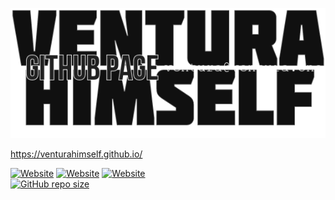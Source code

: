 ![](https://raw.githubusercontent.com/venturahimself/venturahimself.github.io/main/venturahimself.github.logo.png)

https://venturahimself.github.io/

[![Website](https://img.shields.io/website?label=ventura.one&style=for-the-badge&url=https%3A%2F%2Fventura.one)](https://ventura.one/)
[![Website](https://img.shields.io/website?label=ventura.120v.ac&style=for-the-badge&url=https%3A%2F%2Fventura.120v.ac)](https://ventura.120v.ac/)
[![Website](https://img.shields.io/website?label=ntwrk.cf&style=for-the-badge&url=https%3A%2F%2Fntwrk.cf)](https://ntwrk.cf/)\
[![GitHub repo size](https://img.shields.io/github/repo-size/venturahimself/venturahimself.github.io?style=for-the-badge)](https://github.com/venturahimself/venturahimself.github.io)
